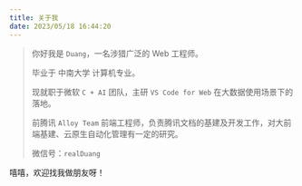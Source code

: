 ```yaml
---
title: 关于我
date: 2023/05/18 16:44:20
---
```


> 你好我是 `Duang`，一名涉猎广泛的 Web 工程师。
>
> 毕业于 中南大学 计算机专业。
>
> 现就职于微软 `C + AI` 团队，主研 `VS Code for Web` 在大数据使用场景下的落地。
>
> 前腾讯 `Alloy Team` 前端工程师，负责腾讯文档的基建及开发工作，对大前端基建、云原生自动化管理有一定的研究。
>
> 微信号：`realDuang`

嘻嘻，欢迎找我做朋友呀！
